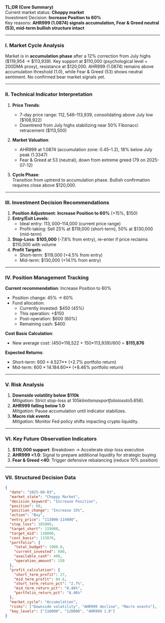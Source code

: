 **TL;DR (Core Summary)**  
Current market status: **Choppy market**  
Investment Decision: **Increase Position to 60%**  
Key reasons: **AHR999 (1.0874) signals accumulation, Fear & Greed neutral (53), mid-term bullish structure intact**  

---

### I. Market Cycle Analysis  
Market is in **accumulation phase** after a 12% correction from July highs ($119,954 → $113,939). Key support at $110,000 (psychological level + 200DMA proxy), resistance at $120,000. AHR999 (1.0874) remains above accumulation threshold (1.0), while Fear & Greed (53) shows neutral sentiment. No confirmed bear market signals yet.  

---

### II. Technical Indicator Interpretation  
1. **Price Trends**:  
   - 7-day price range: $112,546–$113,939, consolidating above July low ($108,922)  
   - Downtrend from July highs stabilizing near 50% Fibonacci retracement ($113,500)  

2. **Market Valuation**:  
   - AHR999 at 1.0874 (accumulation zone: 0.45–1.2), 18% below July peak (1.3347)  
   - Fear & Greed at 53 (neutral), down from extreme greed (79 on 2025-07-12)  

3. **Cycle Phase**:  
   Transition from uptrend to accumulation phase. Bullish confirmation requires close above $120,000.  

---

### III. Investment Decision Recommendations  
1. **Position Adjustment**: **Increase Position to 60%** (+15%, $150)  
2. **Entry/Exit Levels**:  
   - Ideal entry: $113,000–$114,000 (current price range)  
   - Profit-taking: Sell 25% at $119,000 (short-term), 50% at $130,000 (mid-term)  
3. **Stop-Loss**: **$105,000** (-7.8% from entry), re-enter if price reclaims $110,000 with volume  
4. **Profit Targets**:  
   - Short-term: $119,000 (+4.5% from entry)  
   - Mid-term: $130,000 (+14.1% from entry)  

---

### IV. Position Management Tracking  
**Current recommendation**: Increase Position to 60%  
- Position change: 45% → 60%  
- Fund allocation:  
  - Currently invested: $450 (45%)  
  - This operation: +$150  
  - Post-operation: $600 (60%)  
  - Remaining cash: $400  

**Cost Basis Calculation**:  
- New average cost: ($450×$116,522 + $150×$113,939)/600 = **$115,876**  

**Expected Returns**:  
- Short-term: $600 × 4.5% = **+$27** (+2.7% portfolio return)  
- Mid-term: $600 × 14.1% = **+$84.60** (+8.46% portfolio return)  

---

### V. Risk Analysis  
1. **Downside volatility below $110k**  
   *Mitigation*: Strict stop-loss at $105k limits max portfolio loss to 5.6% ($56).  
2. **AHR999 falling below 1.0**  
   *Mitigation*: Pause accumulation until indicator stabilizes.  
3. **Macro risk events**  
   *Mitigation*: Monitor Fed policy shifts impacting crypto liquidity.  

---

### VI. Key Future Observation Indicators  
1. **$110,000 support**: Breakdown → Accelerate stop-loss execution  
2. **AHR999 <1.0**: Signal to prepare additional liquidity for strategic buying  
3. **Fear & Greed <40**: Trigger defensive rebalancing (reduce 10% position)  

---

### VII. Structured Decision Data  
```json
{
  "date": "2025-08-03",
  "market_state": "Choppy Market",
  "decision_keyword": "Increase Position",
  "position": 60,
  "position_change": "Increase 15%",
  "action": "Buy",
  "entry_price": "113000-114000",
  "stop_loss": 105000,
  "target_short": 119000,
  "target_mid": 130000,
  "cost_basis": 115876,
  "portfolio": {
    "total_budget": 1000.0,
    "current_invested": 600,
    "available_cash": 400,
    "operation_amount": 150
  },
  "profit_calculation": {
    "short_term_profit": 27,
    "mid_term_profit": 84.6,
    "short_term_return_pct": "2.7%",
    "mid_term_return_pct": "8.46%",
    "portfolio_return_pct": "8.46%"
  },
  "market_cycle": "Accumulation",
  "risks": ["Downside volatility", "AHR999 decline", "Macro events"],
  "key_levels": ["110000", "120000", "AHR999 1.0"]
}
```